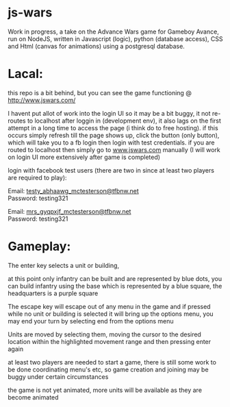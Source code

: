 # js-wars
Work in progress, a take on the Advance Wars game for Gameboy Avance, run on NodeJS, written in Javascript (logic), python (database access), CSS and Html (canvas for animations) using a postgresql database.

Lacal:
========

this repo is a bit behind, but you can see the game functioning @ http://www.jswars.com/

I havent put allot of work into the login UI so it may be a bit buggy, it not re-routes to localhost after loggin in (development env), it also lags on the first attempt in a long time to access the page (i think do to free hosting). if this occurs simply refresh till the page shows up, click the button (only button), which will take you to a fb login then login with test credentials. if you are routed to localhost then simply go to www.jswars.com manually (I will work on login UI more extensively after game is completed)

login with facebook test users (there are two in since at least two players are required to play): 

Email: testy_abhaawg_mctesterson@tfbnw.net  
Password: testing321

Email: mrs_gyqpxjf_mctesterson@tfbnw.net  
Password: testing321

Gameplay:
========

The enter key selects a unit or building,

at this point only infantry can be built and are represented by blue dots, you can build infantry using the base which is represented by a blue square, the headquarters is a purple square

The escape key will escape out of any menu in the game and if pressed while no unit or building is selected it will bring up the options menu, you may end your turn by selecting end from the options menu

Units are moved by selecting them, moving the cursor to the desired location within the highlighted movement range and then pressing enter again

at least two players are needed to start a game, there is still some work to be done coordinating menu's etc, so game creation and joining may be buggy under certain circumstances

the game is not yet animated, more units will be available as they are become animated
